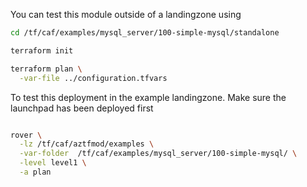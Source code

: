 You can test this module outside of a landingzone using

```bash
cd /tf/caf/examples/mysql_server/100-simple-mysql/standalone

terraform init

terraform plan \
  -var-file ../configuration.tfvars 

```

To test this deployment in the example landingzone. Make sure the launchpad has been deployed first

```bash

rover \
  -lz /tf/caf/aztfmod/examples \
  -var-folder  /tf/caf/examples/mysql_server/100-simple-mysql/ \
  -level level1 \
  -a plan

```